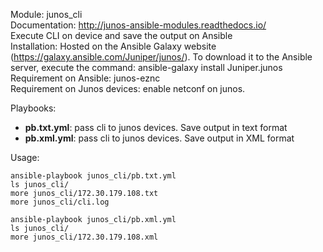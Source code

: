 Module: junos_cli  
Documentation: http://junos-ansible-modules.readthedocs.io/    
Execute CLI on device and save the output on Ansible    
Installation: Hosted on the Ansible Galaxy website (https://galaxy.ansible.com/Juniper/junos/). To download it to the Ansible server, execute the command: ansible-galaxy install Juniper.junos  
Requirement on Ansible: junos-eznc  
Requirement on Junos devices: enable netconf on junos.  



Playbooks:
- **pb.txt.yml**: pass cli to junos devices. Save output in text format  
- **pb.xml.yml**: pass cli to junos devices. Save output in XML format  

Usage:   
```
ansible-playbook junos_cli/pb.txt.yml
ls junos_cli/
more junos_cli/172.30.179.108.txt
more junos_cli/cli.log

ansible-playbook junos_cli/pb.xml.yml
ls junos_cli/
more junos_cli/172.30.179.108.xml
```

